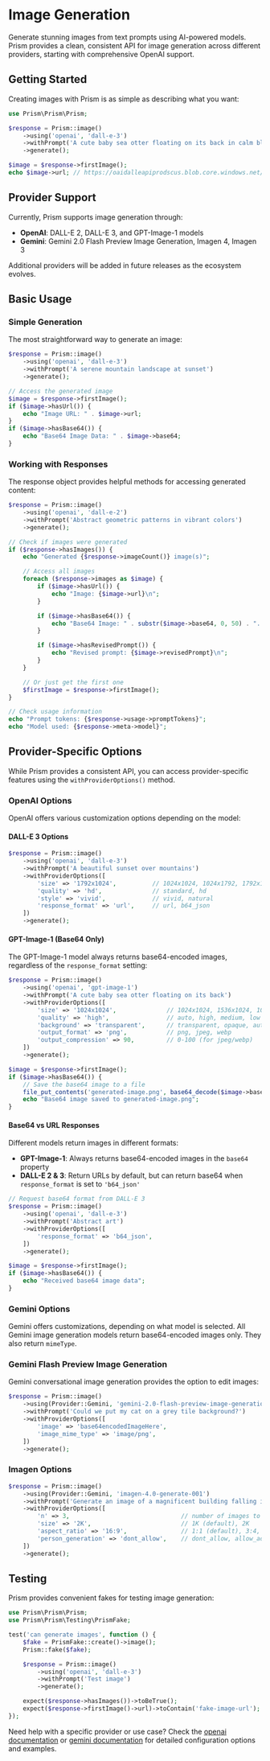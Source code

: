 # Image Generation

Generate stunning images from text prompts using AI-powered models. Prism provides a clean, consistent API for image generation across different providers, starting with comprehensive OpenAI support.

## Getting Started

Creating images with Prism is as simple as describing what you want:

```php
use Prism\Prism\Prism;

$response = Prism::image()
    ->using('openai', 'dall-e-3')
    ->withPrompt('A cute baby sea otter floating on its back in calm blue water')
    ->generate();

$image = $response->firstImage();
echo $image->url; // https://oaidalleapiprodscus.blob.core.windows.net/...
```

## Provider Support

Currently, Prism supports image generation through:

- **OpenAI**: DALL-E 2, DALL-E 3, and GPT-Image-1 models
- **Gemini**: Gemini 2.0 Flash Preview Image Generation, Imagen 4, Imagen 3

Additional providers will be added in future releases as the ecosystem evolves.

## Basic Usage

### Simple Generation

The most straightforward way to generate an image:

```php
$response = Prism::image()
    ->using('openai', 'dall-e-3')
    ->withPrompt('A serene mountain landscape at sunset')
    ->generate();

// Access the generated image
$image = $response->firstImage();
if ($image->hasUrl()) {
    echo "Image URL: " . $image->url;
}
if ($image->hasBase64()) {
    echo "Base64 Image Data: " . $image->base64;
}
```

### Working with Responses

The response object provides helpful methods for accessing generated content:

```php
$response = Prism::image()
    ->using('openai', 'dall-e-2')
    ->withPrompt('Abstract geometric patterns in vibrant colors')
    ->generate();

// Check if images were generated
if ($response->hasImages()) {
    echo "Generated {$response->imageCount()} image(s)";

    // Access all images
    foreach ($response->images as $image) {
        if ($image->hasUrl()) {
            echo "Image: {$image->url}\n";
        }

        if ($image->hasBase64()) {
            echo "Base64 Image: " . substr($image->base64, 0, 50) . "...\n";
        }

        if ($image->hasRevisedPrompt()) {
            echo "Revised prompt: {$image->revisedPrompt}\n";
        }
    }

    // Or just get the first one
    $firstImage = $response->firstImage();
}

// Check usage information
echo "Prompt tokens: {$response->usage->promptTokens}";
echo "Model used: {$response->meta->model}";
```

## Provider-Specific Options

While Prism provides a consistent API, you can access provider-specific features using the `withProviderOptions()` method.

### OpenAI Options

OpenAI offers various customization options depending on the model:

#### DALL-E 3 Options

```php
$response = Prism::image()
    ->using('openai', 'dall-e-3')
    ->withPrompt('A beautiful sunset over mountains')
    ->withProviderOptions([
        'size' => '1792x1024',          // 1024x1024, 1024x1792, 1792x1024
        'quality' => 'hd',              // standard, hd
        'style' => 'vivid',             // vivid, natural
        'response_format' => 'url',     // url, b64_json
    ])
    ->generate();
```

#### GPT-Image-1 (Base64 Only)

The GPT-Image-1 model always returns base64-encoded images, regardless of the `response_format` setting:

```php
$response = Prism::image()
    ->using('openai', 'gpt-image-1')
    ->withPrompt('A cute baby sea otter floating on its back')
    ->withProviderOptions([
        'size' => '1024x1024',              // 1024x1024, 1536x1024, 1024x1536, auto
        'quality' => 'high',                // auto, high, medium, low
        'background' => 'transparent',      // transparent, opaque, auto
        'output_format' => 'png',           // png, jpeg, webp
        'output_compression' => 90,         // 0-100 (for jpeg/webp)
    ])
    ->generate();

$image = $response->firstImage();
if ($image->hasBase64()) {
    // Save the base64 image to a file
    file_put_contents('generated-image.png', base64_decode($image->base64));
    echo "Base64 image saved to generated-image.png";
}
```

#### Base64 vs URL Responses

Different models return images in different formats:

- **GPT-Image-1**: Always returns base64-encoded images in the `base64` property
- **DALL-E 2 & 3**: Return URLs by default, but can return base64 when `response_format` is set to `'b64_json'`

```php
// Request base64 format from DALL-E 3
$response = Prism::image()
    ->using('openai', 'dall-e-3')
    ->withPrompt('Abstract art')
    ->withProviderOptions([
        'response_format' => 'b64_json',
    ])
    ->generate();

$image = $response->firstImage();
if ($image->hasBase64()) {
    echo "Received base64 image data";
}
```

### Gemini Options

Gemini offers customizations, depending on what model is selected. All Gemini image generation models return base64-encoded images only. They also return `mimeType`.

### Gemini Flash Preview Image Generation

Gemini conversational image generation provides the option to edit images:

```php
$response = Prism::image()
    ->using(Provider::Gemini, 'gemini-2.0-flash-preview-image-generation')
    ->withPrompt('Could we put my cat on a grey tile background?')
    ->withProviderOptions([
        'image' => 'base64encodedImageHere',
        'image_mime_type' => 'image/png',
    ])
    ->generate();
```

### Imagen Options

```php
$response = Prism::image()
    ->using(Provider::Gemini, 'imagen-4.0-generate-001')
    ->withPrompt('Generate an image of a magnificent building falling into the ocean')
    ->withProviderOptions([
        'n' => 3,                               // number of images to generate
        'size' => '2K',                         // 1K (default), 2K
        'aspect_ratio' => '16:9',               // 1:1 (default), 3:4, 4:3, 9:16, 16:9
        'person_generation' => 'dont_allow',    // dont_allow, allow_adult, allow_all
    ])
    ->generate();
```

## Testing

Prism provides convenient fakes for testing image generation:

```php
use Prism\Prism\Prism;
use Prism\Prism\Testing\PrismFake;

test('can generate images', function () {
    $fake = PrismFake::create()->image();
    Prism::fake($fake);

    $response = Prism::image()
        ->using('openai', 'dall-e-3')
        ->withPrompt('Test image')
        ->generate();

    expect($response->hasImages())->toBeTrue();
    expect($response->firstImage()->url)->toContain('fake-image-url');
});
```

Need help with a specific provider or use case? Check the [openai documentation](/providers/openai) or [gemini documentation](/providers/gemini/) for detailed configuration options and examples.
